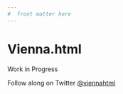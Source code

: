 ```yaml
---
#  front matter here
---
```


# Vienna.html

Work in Progress

Follow along on Twitter [@viennahtml](https://twitter.com/viennahtml)

